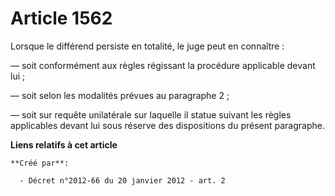 # Article 1562

Lorsque le différend persiste en totalité, le juge peut en connaître : 

― soit conformément aux règles régissant la procédure applicable devant lui ; 

― soit selon les modalités prévues au paragraphe 2 ; 

― soit sur requête unilatérale sur laquelle il statue suivant les règles applicables devant lui sous réserve des dispositions
du présent paragraphe.

**Liens relatifs à cet article**

	**Créé par**:

	  - Décret n°2012-66 du 20 janvier 2012 - art. 2
